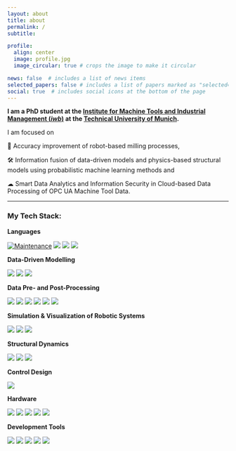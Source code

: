 ```yaml
---
layout: about
title: about
permalink: /
subtitle: 

profile:
  align: center
  image: profile.jpg
  image_circular: true # crops the image to make it circular

news: false  # includes a list of news items
selected_papers: false # includes a list of papers marked as "selected={true}"
social: true  # includes social icons at the bottom of the page
---
```




**I am a PhD student at the [Institute for Machine Tools and Industrial Management (*iwb*)](https://www.mec.ed.tum.de/en/iwb/homepage/) at the [Technical University of Munich](https://www.tum.de/en/).**



I am focused on 

🎯 Accuracy improvement of robot-based milling processes,

🛠️ Information fusion of data-driven models and physics-based structural models using probabilistic machine learning methods and

☁ Smart Data Analytics and Information Security in Cloud-based Data Processing of OPC UA Machine Tool Data.

------

### My Tech Stack:

**Languages**

[![Maintenance](https://img.shields.io/badge/Python-ColourCode?logo=SimpleIconName&logoColor=ColorName&style=ShieldStyle)](https://www.google.de/?&bih=972&biw=2048&hl=de)
<img src="https://img.shields.io/badge/C/C++-ColourCode?logo=SimpleIconName&logoColor=ColorName&style=ShieldStyle" />
<img src="https://img.shields.io/badge/Matlab/Simulink-ColourCode?logo=SimpleIconName&logoColor=ColorName&style=ShieldStyle" />
<img src="https://img.shields.io/badge/IEC 61131 (ST)-ColourCode?logo=SimpleIconName&logoColor=ColorName&style=ShieldStyle" />

  
**Data-Driven Modelling**
<p>
<img src="https://img.shields.io/badge/GPy-ColourCode?logo=SimpleIconName&logoColor=ColorName&style=ShieldStyle" />
<img src="https://img.shields.io/badge/emukit-ColourCode?logo=SimpleIconName&logoColor=ColorName&style=ShieldStyle" />
<img src="https://img.shields.io/badge/uncertainpy-ColourCode?logo=SimpleIconName&logoColor=ColorName&style=ShieldStyle" />
</p>
  
**Data Pre- and Post-Processing**
<p>
<img src="https://img.shields.io/badge/Matlab-ColourCode?logo=SimpleIconName&logoColor=ColorName&style=ShieldStyle" />
<img src="https://img.shields.io/badge/pandas-ColourCode?logo=SimpleIconName&logoColor=ColorName&style=ShieldStyle" />
<img src="https://img.shields.io/badge/matplotlib-ColourCode?logo=SimpleIconName&logoColor=ColorName&style=ShieldStyle" />
<img src="https://img.shields.io/badge/numpy-ColourCode?logo=SimpleIconName&logoColor=ColorName&style=ShieldStyle" />
<img src="https://img.shields.io/badge/Elastic-ColourCode?logo=SimpleIconName&logoColor=ColorName&style=ShieldStyle" />
<img src="https://img.shields.io/badge/Kibana-ColourCode?logo=SimpleIconName&logoColor=ColorName&style=ShieldStyle" />
</p>
  
**Simulation & Visualization of Robotic Systems**
<p>
<img src="https://img.shields.io/badge/RBDL-ColourCode?logo=SimpleIconName&logoColor=ColorName&style=ShieldStyle" />
<img src="https://img.shields.io/badge/OpenGL-ColourCode?logo=SimpleIconName&logoColor=ColorName&style=ShieldStyle" />
<img src="https://img.shields.io/badge/ROS-ColourCode?logo=SimpleIconName&logoColor=ColorName&style=ShieldStyle" />
</p>
  
**Structural Dynamics**
<p>
<img src="https://img.shields.io/badge/Matlab-ColourCode?logo=SimpleIconName&logoColor=ColorName&style=ShieldStyle" />
<img src="https://img.shields.io/badge/pyEMA-ColourCode?logo=SimpleIconName&logoColor=ColorName&style=ShieldStyle" />
<img src="https://img.shields.io/badge/LMS-ColourCode?logo=SimpleIconName&logoColor=ColorName&style=ShieldStyle" />
</p>
  
**Control Design**
<p>
<img src="https://img.shields.io/badge/Simulink-ColourCode?logo=SimpleIconName&logoColor=ColorName&style=ShieldStyle" />
</p>
  
**Hardware**
<p>
<img src="https://img.shields.io/badge/Revolution Pi-ColourCode?logo=SimpleIconName&logoColor=ColorName&style=ShieldStyle" />
<img src="https://img.shields.io/badge/Beckhoff Twincat-ColourCode?logo=SimpleIconName&logoColor=ColorName&style=ShieldStyle" />
<img src="https://img.shields.io/badge/Arduino-ColourCode?logo=SimpleIconName&logoColor=ColorName&style=ShieldStyle" />
<img src="https://img.shields.io/badge/Raspberry Pi-ColourCode?logo=SimpleIconName&logoColor=ColorName&style=ShieldStyle" />
<img src="https://img.shields.io/badge/NI DAQ-ColourCode?logo=SimpleIconName&logoColor=ColorName&style=ShieldStyle" />
</p>
  
**Development Tools**
<p>
<img src="https://img.shields.io/badge/Visual Studio Code-ColourCode?logo=SimpleIconName&logoColor=ColorName&style=ShieldStyle" />
<img src="https://img.shields.io/badge/conda-ColourCode?logo=SimpleIconName&logoColor=ColorName&style=ShieldStyle" />
<img src="https://img.shields.io/badge/Visual Studio-ColourCode?logo=SimpleIconName&logoColor=ColorName&style=ShieldStyle" />
<img src="https://img.shields.io/badge/Codesys-ColourCode?logo=SimpleIconName&logoColor=ColorName&style=ShieldStyle" />
<img src="https://img.shields.io/badge/Blender-ColourCode?logo=SimpleIconName&logoColor=ColorName&style=ShieldStyle" />
</p>

